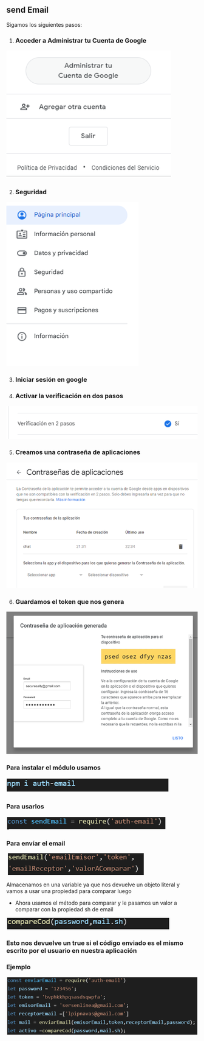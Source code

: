  ## send Email ##
Sigamos los siguientes pasos:

1. ### Acceder a Administrar tu Cuenta de Google 

![administrar](https://github.com/luisNavasArg/send-email/blob/master/img/administra.PNG)

2. ### Seguridad

![administrar](https://github.com/luisNavasArg/send-email/blob/master/img/seguridad.PNG)

3. ### Iniciar sesión en google 
4. ### Activar la verificación en dos pasos 

![administrar](https://github.com/luisNavasArg/send-email/blob/master/img/verificacion.PNG)

5. ### Creamos una contraseña de aplicaciones

![administrar](https://github.com/luisNavasArg/send-email/blob/master/img/contrasena.PNG)

6. ### Guardamos el token que nos genera
![administrar](https://github.com/luisNavasArg/send-email/blob/master/img/token.PNG)

### Para instalar el módulo usamos 

![administrar](https://github.com/luisNavasArg/send-email/blob/master/img/install.PNG)
### Para usarlos 

![administrar](https://github.com/luisNavasArg/send-email/blob/master/img/send.PNG)

### Para envíar el email 

![administrar](https://github.com/luisNavasArg/send-email/blob/master/img/funcion.PNG)

Almacenamos en una variable ya que nos devuelve un objeto literal y vamos a usar una propiedad para comparar luego

- Ahora usamos el método para comparar y le pasamos un valor a comparar con la propiedad sh de email

![administrar](https://github.com/luisNavasArg/send-email/blob/master/img/compare.PNG)

### Esto nos devuelve un true si el código enviado es el mismo escrito por el usuario en nuestra aplicación

### **Ejemplo** 

![administrar](https://github.com/luisNavasArg/send-email/blob/master/img/ejemplo.PNG)

